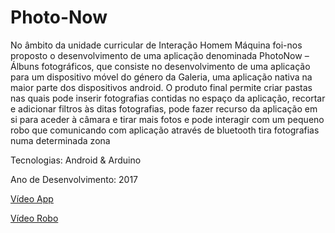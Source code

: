 # Photo-Now
No âmbito da unidade curricular de Interação Homem Máquina foi-nos
proposto o desenvolvimento de uma aplicação denominada PhotoNow – Álbuns
fotográficos, que consiste no desenvolvimento de uma aplicação para um dispositivo
móvel do género da Galeria, uma aplicação nativa na maior parte dos dispositivos
android.
O produto final permite criar pastas nas quais
pode inserir fotografias contidas no espaço da aplicação, recortar e adicionar filtros às
ditas fotografias, pode fazer recurso da aplicação em si para aceder à câmara e tirar
mais fotos e pode interagir com um pequeno robo que comunicando com aplicação através de bluetooth tira fotografias numa determinada zona

Tecnologias: Android & Arduino

Ano de Desenvolvimento: 2017

[Vídeo App](https://youtu.be/hYRqI1BV7gQ)

[Vídeo Robo](https://youtu.be/ARq3xQk1DTk)
